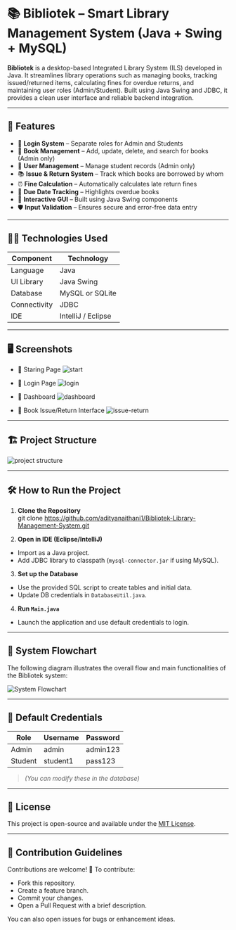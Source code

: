 # 📚 Bibliotek – Smart Library Management System (Java + Swing + MySQL)

**Bibliotek** is a desktop-based Integrated Library System (ILS) developed in Java. It streamlines library operations such as managing books, tracking issued/returned items, calculating fines for overdue returns, and maintaining user roles (Admin/Student). Built using Java Swing and JDBC, it provides a clean user interface and reliable backend integration.

---

## 🚀 Features

- 🔐 **Login System** – Separate roles for Admin and Students
- 📖 **Book Management** – Add, update, delete, and search for books (Admin only)
- 👥 **User Management** – Manage student records (Admin only)
- 📚 **Issue & Return System** – Track which books are borrowed by whom
- ⏰ **Fine Calculation** – Automatically calculates late return fines
- 📅 **Due Date Tracking** – Highlights overdue books
- 🧩 **Interactive GUI** – Built using Java Swing components
- 🛡️ **Input Validation** – Ensures secure and error-free data entry

---

## 🧑‍💻 Technologies Used

| Component   | Technology            |
|------------|------------------------|
| Language    | Java                  |
| UI Library  | Java Swing            |
| Database    | MySQL or SQLite       |
| Connectivity| JDBC                  |
| IDE         | IntelliJ / Eclipse    |

---

## 🖥️ Screenshots

- 📌 Staring Page
  ![start](https://github.com/user-attachments/assets/ceae99d7-f9f4-4259-a82a-d5c3cfa26104)

- 📌 Login Page
 ![login](https://github.com/user-attachments/assets/a470df6e-c87d-49a6-a260-2657a48cb88f)

- 📌 Dashboard
  ![dashboard](https://github.com/user-attachments/assets/c0df037b-2856-47d3-b06c-9960d89c4076)

- 📌 Book Issue/Return Interface
  ![issue-return](https://github.com/user-attachments/assets/3685bfbd-125b-46f7-8d79-28ff04996c9b)

---

## 🏗️ Project Structure
  ![project structure](https://github.com/user-attachments/assets/943625a6-cd6a-4fcd-9cd7-c61c10bc38de)

---

## 🛠️ How to Run the Project

1. **Clone the Repository**  
git clone https://github.com/adityanaithani1/Bibliotek-Library-Management-System.git

2. **Open in IDE (Eclipse/IntelliJ)**  
- Import as a Java project.
- Add JDBC library to classpath (`mysql-connector.jar` if using MySQL).

3. **Set up the Database**  
- Use the provided SQL script to create tables and initial data.
- Update DB credentials in `DatabaseUtil.java`.

4. **Run `Main.java`**  
- Launch the application and use default credentials to login.

---

## 🧭 System Flowchart

The following diagram illustrates the overall flow and main functionalities of the Bibliotek system:

![System Flowchart](https://github.com/user-attachments/assets/0b1b627f-0598-4283-9f25-b6e4946172d5)

---

## 🧪 Default Credentials

| Role   | Username | Password |
|--------|----------|----------|
| Admin  | admin    | admin123 |
| Student| student1 | pass123  |

> *(You can modify these in the database)*

---

## 📃 License

This project is open-source and available under the [MIT License](LICENSE).

---

🤝 Contribution Guidelines
--
Contributions are welcome! 🚀 To contribute:

- Fork this repository.
- Create a feature branch.
- Commit your changes.
- Open a Pull Request with a brief description.<br>

You can also open issues for bugs or enhancement ideas.


